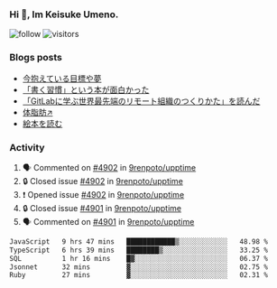 ### Hi 👋, Im Keisuke Umeno.

<!--
**9renpoto/9renpoto** is a ✨ _special_ ✨ repository because its `README.md` (this file) appears on your GitHub profile.

Here are some ideas to get you started:

- 🔭 I’m currently working on ...
- 🌱 I’m currently learning ...
- 👯 I’m looking to collaborate on ...
- 🤔 I’m looking for help with ...
- 💬 Ask me about ...
- 📫 How to reach me: ...
- 😄 Pronouns: ...
- ⚡ Fun fact: ...
-->

![follow](https://img.shields.io/github/followers/9renpoto?label=Follow&style=social)
![visitors](https://komarev.com/ghpvc/?username=9renpoto&label=Profile%20views&color=0e75b6&style=flat)

### Blogs posts

<!-- BLOG-POST-LIST:START -->
- [今抱えている目標や夢](https://9renpoto.win/entry/2024/12/02/objective)
- [「書く習慣」という本が面白かった](https://9renpoto.win/entry/2024/11/11/leave_a_feeling_sad)
- [「GitLabに学ぶ世界最先端のリモート組織のつくりかた」を読んだ](https://9renpoto.win/entry/2024/09/10/remote_organization)
- [体脂肪↗](https://9renpoto.win/entry/2024/08/12/gaining_fat)
- [絵本を読む](https://9renpoto.win/entry/2024/07/26/picture_book)
<!-- BLOG-POST-LIST:END -->

### Activity

<!--START_SECTION:activity-->
1. 🗣 Commented on [#4902](https://github.com/9renpoto/upptime/issues/4902#issuecomment-2560763537) in [9renpoto/upptime](https://github.com/9renpoto/upptime)
2. 🔒 Closed issue [#4902](https://github.com/9renpoto/upptime/issues/4902) in [9renpoto/upptime](https://github.com/9renpoto/upptime)
3. ❗ Opened issue [#4902](https://github.com/9renpoto/upptime/issues/4902) in [9renpoto/upptime](https://github.com/9renpoto/upptime)
4. 🔒 Closed issue [#4901](https://github.com/9renpoto/upptime/issues/4901) in [9renpoto/upptime](https://github.com/9renpoto/upptime)
5. 🗣 Commented on [#4901](https://github.com/9renpoto/upptime/issues/4901#issuecomment-2560571913) in [9renpoto/upptime](https://github.com/9renpoto/upptime)
<!--END_SECTION:activity-->

<!--START_SECTION:waka-->

```txt
JavaScript   9 hrs 47 mins   ████████████▒░░░░░░░░░░░░   48.98 %
TypeScript   6 hrs 39 mins   ████████▒░░░░░░░░░░░░░░░░   33.25 %
SQL          1 hr 16 mins    █▓░░░░░░░░░░░░░░░░░░░░░░░   06.37 %
Jsonnet      32 mins         ▓░░░░░░░░░░░░░░░░░░░░░░░░   02.75 %
Ruby         27 mins         ▓░░░░░░░░░░░░░░░░░░░░░░░░   02.31 %
```

<!--END_SECTION:waka-->
